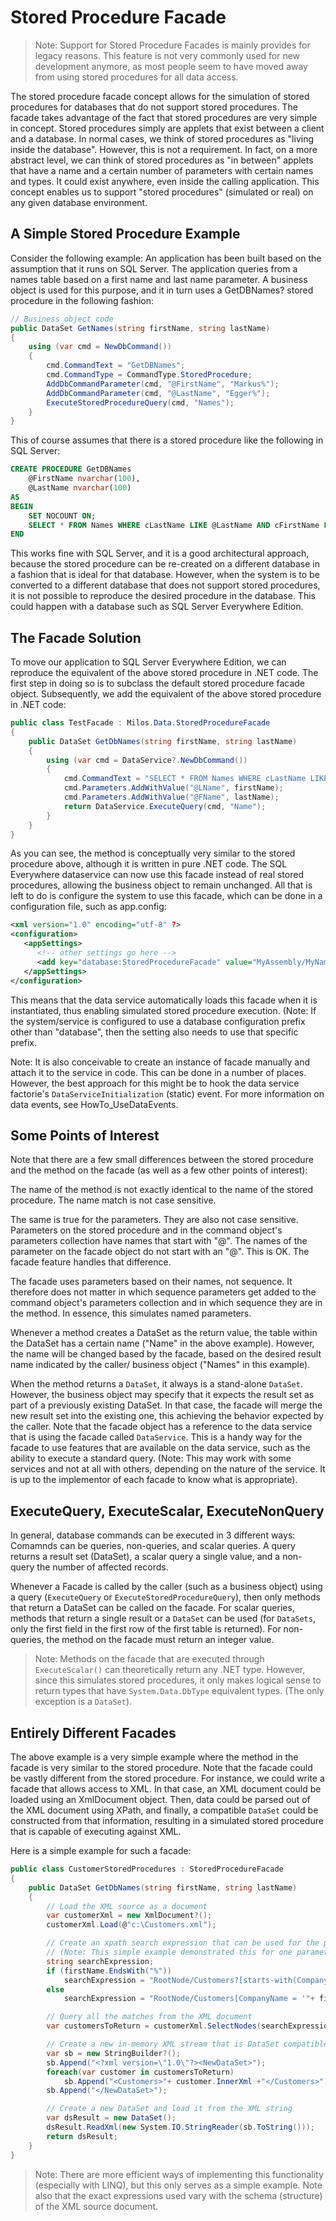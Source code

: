 # Stored Procedure Facade

> Note: Support for Stored Procedure Facades is mainly provides for legacy reasons. This feature is not very commonly used for new development anymore, as most people seem to have moved away from using stored procedures for all data access.

The stored procedure facade concept allows for the simulation of stored procedures for databases that do not support stored procedures. The facade takes advantage of the fact that stored procedures are very simple in concept. Stored procedures simply are applets that exist between a client and a database. In normal cases, we think of stored procedures as "living inside the database". However, this is not a requirement. In fact, on a more abstract level, we can think of stored procedures as "in between" applets that have a name and a certain number of parameters with certain names and types. It could exist anywhere, even inside the calling application. This concept enables us to support "stored procedures" (simulated or real) on any given database environment.

## A Simple Stored Procedure Example

Consider the following example: An application has been built based on the assumption that it runs on SQL Server. The application queries from a names table based on a first name and last name parameter. A business object is used for this purpose, and it in turn uses a GetDBNames? stored procedure in the following fashion:

```cs
// Business object code
public DataSet GetNames(string firstName, string lastName)
{
    using (var cmd = NewDbCommand())
    {
        cmd.CommandText = "GetDBNames";
        cmd.CommandType = CommandType.StoredProcedure;
        AddDbCommandParameter(cmd, "@FirstName", "Markus%");
        AddDbCommandParameter(cmd, "@LastName", "Egger%");
        ExecuteStoredProcedureQuery(cmd, "Names");
    }
}
```

This of course assumes that there is a stored procedure like the following in SQL Server:

```sql
CREATE PROCEDURE GetDBNames 
    @FirstName nvarchar(100),
    @LastName nvarchar(100)
AS
BEGIN
    SET NOCOUNT ON;
    SELECT * FROM Names WHERE cLastName LIKE @LastName AND cFirstName LIKE @FirstName
END
```

This works fine with SQL Server, and it is a good architectural approach, because the stored procedure can be re-created on a different database in a fashion that is ideal for that database. However, when the system is to be converted to a different database that does not support stored procedures, it is not possible to reproduce the desired procedure in the database. This could happen with a database such as SQL Server Everywhere Edition.

## The Facade Solution

To move our application to SQL Server Everywhere Edition, we can reproduce the equivalent of the above stored procedure in .NET code. The first step in doing so is to subclass the default stored procedure facade object. Subsequently, we add the equivalent of the above stored procedure in .NET code:

```cs
public class TestFacade : Milos.Data.StoredProcedureFacade
{
    public DataSet GetDbNames(string firstName, string lastName)
    {
        using (var cmd = DataService?.NewDbCommand())
        {
            cmd.CommandText = "SELECT * FROM Names WHERE cLastName LIKE @LName AND cFirstName LIKE @FName";
            cmd.Parameters.AddWithValue("@LName", firstName);
            cmd.Parameters.AddWithValue("@FName", lastName);
            return DataService.ExecuteQuery(cmd, "Name");
        }
    }
}
```

As you can see, the method is conceptually very similar to the stored procedure above, although it is written in pure .NET code. The SQL Everywhere dataservice can now use this facade instead of real stored procedures, allowing the business object to remain unchanged. All that is left to do is configure the system to use this facade, which can be done in a configuration file, such as app.config:

```xml
<xml version="1.0" encoding="utf-8" ?>
<configuration>
   <appSettings>
      <!-- other settings go here -->
      <add key="database:StoredProcedureFacade" value="MyAssembly/MyNamespace.TestFacade"/>
   </appSettings>
</configuration>
```

This means that the data service automatically loads this facade when it is instantiated, thus enabling simulated stored procedure execution. (Note: If the system/service is configured to use a database configuration prefix other than "database", then the setting also needs to use that specific prefix.

Note: It is also conceivable to create an instance of facade manually and attach it to the service in code. This can be done in a number of places. However, the best approach for this might be to hook the data service factorie's ```DataServiceInitialization``` (static) event. For more information on data events, see HowTo_UseDataEvents.

## Some Points of Interest

Note that there are a few small differences between the stored procedure and the method on the facade (as well as a few other points of interest):

The name of the method is not exactly identical to the name of the stored procedure. The name match is not case sensitive.

The same is true for the parameters. They are also not case sensitive.
Parameters on the stored procedure and in the command object's parameters collection have names that start with "@". The names of the parameter on the facade object do not start with an "@". This is OK. The facade feature handles that difference.

The facade uses parameters based on their names, not sequence. It therefore does not matter in which sequence parameters get added to the command object's parameters collection and in which sequence they are in the method. In essence, this simulates named parameters.

Whenever a method creates a DataSet as the return value, the table within the DataSet has a certain name ("Name" in the above example). However, the name will be changed based by the facade, based on the desired result name indicated by the caller/ business object ("Names" in this example).

When the method returns a ```DataSet```, it always is a stand-alone ```DataSet```. However, the business object may specify that it expects the result set as part of a previously existing DataSet. In that case, the facade will merge the new result set into the existing one, this achieving the behavior expected by the caller.
Note that the facade object has a reference to the data service that is using the facade called ```DataService```. This is a handy way for the facade to use features that are available on the data service, such as the ability to execute a standard query. (Note: This may work with some services and not at all with others, depending on the nature of the service. It is up to the implementor of each facade to know what is appropriate).
 
## ExecuteQuery, ExecuteScalar, ExecuteNonQuery

In general, database commands can be executed in 3 different ways: Comamnds can be queries, non-queries, and scalar queries. A query returns a result set (DataSet), a scalar query a single value, and a non-query the number of affected records.

Whenever a Facade is called by the caller (such as a business object) using a query (```ExecuteQuery``` or ```ExecuteStoredProcedureQuery```), then only methods that return a DataSet can be called on the facade. For scalar queries, methods that return a single result or a ```DataSet``` can be used (for ```DataSets```, only the first field in the first row of the first table is returned). For non-queries, the method on the facade must return an integer value.

> Note: Methods on the facade that are executed through ```ExecuteScalar()``` can theoretically return any .NET type. However, since this simulates stored procedures, it only makes logical sense to return types that have ```System.Data.DbType``` equivalent types. (The only exception is a ```DataSet```).

## Entirely Different Facades

The above example is a very simple example where the method in the facade is very similar to the stored procedure. Note that the facade could be vastly different from the stored procedure. For instance, we could write a facade that allows access to XML. In that case, an XML document could be loaded using an XmlDocument object. Then, data could be parsed out of the XML document using XPath, and finally, a compatible ```DataSet``` could be constructed from that information, resulting in a simulated stored procedure that is capable of executing against XML.

Here is a simple example for such a facade:

```cs
public class CustomerStoredProcedures : StoredProcedureFacade
{
    public DataSet GetDbNames(string firstName, string lastName)
    {
        // Load the XML source as a document
        var customerXml = new XmlDocument?();
        customerXml.Load(@"c:\Customers.xml");

        // Create an xpath search expression that can be used for the provided parameter
        // (Note: This simple example demonstrated this for one parameter only)
        string searchExpression;
        if (firstName.EndsWith("%"))
            searchExpression = "RootNode/Customers?[starts-with(CompanyName,'"+ firstName.Replace("%",string.Empty) +"')]";
        else
            searchExpression = "RootNode/Customers[CompanyName = '"+ firstName +"']";

        // Query all the matches from the XML document
        var customersToReturn = customerXml.SelectNodes(searchExpression);

        // Create a new in-memory XML stream that is DataSet compatible
        var sb = new StringBuilder?();
        sb.Append("<?xml version=\"1.0\"?><NewDataSet>");
        foreach(var customer in customersToReturn)
            sb.Append("<Customers>"+ customer.InnerXml +"</Customers>");
        sb.Append("</NewDataSet>");

        // Create a new DataSet and load it from the XML string
        var dsResult = new DataSet();
        dsResult.ReadXml(new System.IO.StringReader(sb.ToString()));
        return dsResult;
    }
}
```

> Note: There are more efficient ways of implementing this functionality (especially with LINQ), but this only serves as a simple example. Note also that the exact expressions used vary with the schema (structure) of the XML source document.